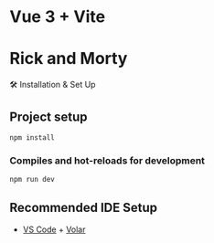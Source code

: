 # Vue 3 + Vite

# Rick and Morty

🛠 Installation & Set Up

## Project setup
```
npm install
```

### Compiles and hot-reloads for development
```
npm run dev
```

## Recommended IDE Setup

- [VS Code](https://code.visualstudio.com/) + [Volar](https://marketplace.visualstudio.com/items?itemName=Vue.volar)
